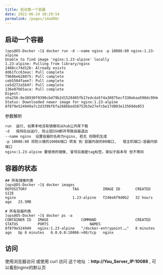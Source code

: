 ```yaml
---
title: 启动第一个容器
date: 2022-06-24 10:29:54
permalink: /pages/1dad00/
---
```


## 启动一个容器

    [ops@OS-Docker ~]$ docker run -d --name nginx -p 10086:80 nginx:1.23-alpine
    Unable to find image 'nginx:1.23-alpine' locally
    1.23-alpine: Pulling from library/nginx
    2408cc74d12b: Already exists
    dd61fcc63eac: Pull complete
    f9686e628075: Pull complete
    ceb5504faee7: Pull complete
    ce5d272a5b4f: Pull complete
    136e07b65aca: Pull complete
    Digest: sha256:8e38930f0390cbd79b2d1528405fb17edcda5f4a30875ecf338ebaa598dc994e
    Status: Downloaded newer image for nginx:1.23-alpine
    8f879e524949a7c2d339bf6fa268bbed38752b3e27efcbe17d003e13569de853
    
参数解析

    run  运行, 如果本地没有镜像将从hub公共库下载
    -d   保持后台运行, 防止因SSH断开导致容器退出
    --name nginx  设置容器的名称为nginx, 若无 则随机生成
    -p 10086:80 将防火墙的10086端口 转发 到 容器内部的80端口,   宿主机端口:容器内部端口
    nginx:1.23-alpine 要使用的镜像, 冒号后面是tag标签，类似于版本号 但不等同


## 容器的状态

    ## 所有镜像列表
    [ops@OS-Docker ~]$ docker images
    REPOSITORY                     TAG           IMAGE ID       CREATED        SIZE
    nginx                          1.23-alpine   f246e6f9d0b2   32 hours ago   23.5MB
 
    # 所有容器列表
    [ops@OS-Docker ~]$ docker ps -a
    CONTAINER ID   IMAGE               COMMAND                  CREATED         STATUS         PORTS                   NAMES
    8f879e524949   nginx:1.23-alpine   "/docker-entrypoint.…"   8 minutes ago   Up 8 minutes   0.0.0.0:10086->80/tcp   nginx


## 访问

使用浏览器访问 或使用 curl 访问 这个地址 ：**http://You_Server_IP:10086** , 可以看到nginx的默认页